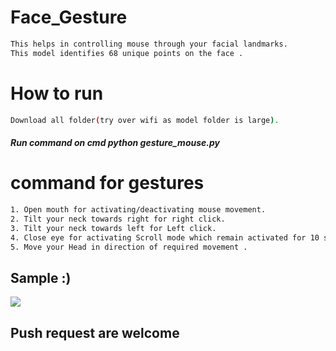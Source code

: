 # Face_Gesture

```bash 
This helps in controlling mouse through your facial landmarks.
This model identifies 68 unique points on the face . 
``` 
# How to run  
```bash  
Download all folder(try over wifi as model folder is large).
```
##### Run command on cmd  python gesture_mouse.py 

 
# command for gestures
```bash
1. Open mouth for activating/deactivating mouse movement.
2. Tilt your neck towards right for right click.
3. Tilt your neck towards left for Left click.
4. Close eye for activating Scroll mode which remain activated for 10 seconds.
5. Move your Head in direction of required movement .
```

## Sample :)
<img src="Sample/example.gif">   

## Push request are welcome


  
 
 
 
